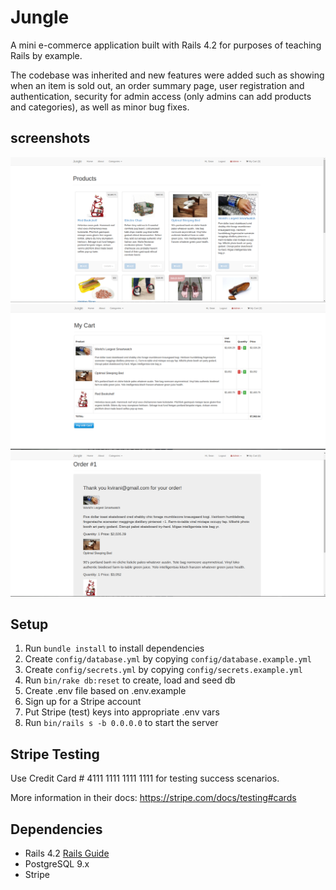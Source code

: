 # Jungle

A mini e-commerce application built with Rails 4.2 for purposes of teaching Rails by example.

The codebase was inherited and new features were added such as showing when an item is sold out, an order summary page, user registration and authentication,
security for admin access (only admins can add products and categories), as well as minor bug fixes.

## screenshots

![Main Page](https://github.com/xrysen/jungle/blob/master/docs/ss1.png?raw=true)
![Filled Cart](https://github.com/xrysen/jungle/blob/master/docs/ss2.png?raw=true)
![Order Confirmation](https://github.com/xrysen/jungle/blob/master/docs/ss3.png?raw=true)

## Setup

1. Run `bundle install` to install dependencies
2. Create `config/database.yml` by copying `config/database.example.yml`
3. Create `config/secrets.yml` by copying `config/secrets.example.yml`
4. Run `bin/rake db:reset` to create, load and seed db
5. Create .env file based on .env.example
6. Sign up for a Stripe account
7. Put Stripe (test) keys into appropriate .env vars
8. Run `bin/rails s -b 0.0.0.0` to start the server

## Stripe Testing

Use Credit Card # 4111 1111 1111 1111 for testing success scenarios.

More information in their docs: <https://stripe.com/docs/testing#cards>

## Dependencies

* Rails 4.2 [Rails Guide](http://guides.rubyonrails.org/v4.2/)
* PostgreSQL 9.x
* Stripe
